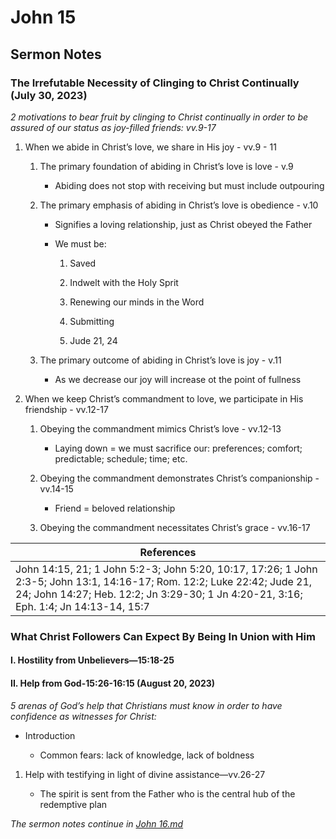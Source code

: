 # John 15

## Sermon Notes

### The Irrefutable Necessity of Clinging to Christ Continually (July 30, 2023)

_2 motivations to bear fruit by clinging to Christ continually in order to be assured of our status as joy-filled friends: vv.9-17_

1. When we abide in Christ’s love, we share in His joy - vv.9 - 11

    1. The primary foundation of abiding in Christ’s love is love - v.9

        - Abiding does not stop with receiving but must include outpouring

    1. The primary emphasis of abiding in Christ’s love is obedience - v.10

        - Signifies a loving relationship, just as Christ obeyed the Father

        - We must be: 

            1. Saved

            1. Indwelt with the Holy Sprit

            1. Renewing our minds in the Word

            1. Submitting

            1. Jude 21, 24

    1. The primary outcome of abiding in Christ’s love is joy - v.11

        - As we decrease our joy will increase ot the point of fullness

1. When we keep Christ’s commandment to love, we participate in His friendship - vv.12-17

    1. Obeying the commandment mimics Christ’s love - vv.12-13

        - Laying down = we must sacrifice our: preferences; comfort; predictable; schedule; time; etc.

    1. Obeying the commandment demonstrates Christ’s companionship -  vv.14-15

        - Friend = beloved relationship

    1. Obeying the commandment necessitates Christ’s grace - vv.16-17

|References|
|-|
|John 14:15, 21; 1 John 5:2-3; John 5:20, 10:17, 17:26; 1 John 2:3-5; John 13:1, 14:16-17; Rom. 12:2; Luke 22:42; Jude 21, 24; John 14:27; Heb. 12:2; Jn 3:29-30; 1 Jn 4:20-21, 3:16; Eph. 1:4; Jn 14:13-14, 15:7|

### What Christ Followers Can Expect By Being In Union with Him

#### I. Hostility from Unbelievers—15:18-25

#### II. Help from God-15:26-16:15 (August 20, 2023)

_5 arenas of God’s help that Christians must know in order to have confidence as witnesses for Christ:_

- Introduction

   - Common fears: lack of knowledge, lack of boldness

1. Help with testifying in light of divine assistance—vv.26-27

    - The spirit is sent from the Father who is the central hub of the redemptive plan

_The sermon notes continue in [John 16.md](./John%2016.md)_